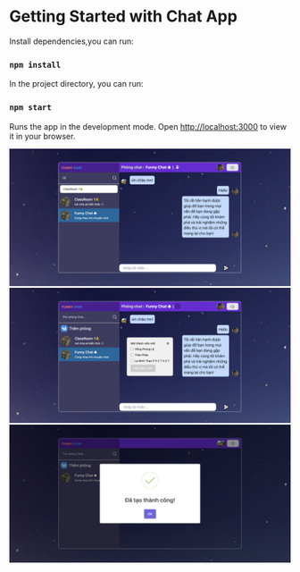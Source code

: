 # Getting Started with Chat App

Install dependencies,you can run:

### `npm install`

In the project directory, you can run:

### `npm start`

Runs the app in the development mode.
Open [http://localhost:3000](http://localhost:3000) to view it in your browser.

<p align="center"> 
    <img src="./public/demo.png"></img>
    <img src="./public/demo1.png"></img>
    <img src="./public/demo2.png"></img>
  </a>
</p>